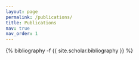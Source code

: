 ```yaml
---
layout: page
permalink: /publications/
title: Publications
nav: true
nav_order: 1
---
```

<!-- _pages/publications.md -->
<div class="publications">

{% bibliography -f {{ site.scholar.bibliography }} %}

</div>
